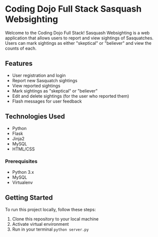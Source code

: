 # Coding Dojo Full Stack Sasquash Websighting

Welcome to the Coding Dojo Full Stack! Sasquash Websighting is a web application that allows users to report and view sightings of Sasquatches. Users can mark sightings as either "skeptical" or "believer" and view the counts of each.


## Features

- User registration and login
- Report new Sasquatch sightings
- View reported sightings
- Mark sightings as "skeptical" or "believer"
- Edit and delete sightings (for the user who reported them)
- Flash messages for user feedback

## Technologies Used

- Python
- Flask
- Jinja2
- MySQL
- HTML/CSS


### Prerequisites

- Python 3.x
- MySQL
- Virtualenv 

## Getting Started

To run this project locally, follow these steps:

1. Clone this repository to your local machine
2. Activate virtual environment
3. Run in your terminal ```python server.py```
